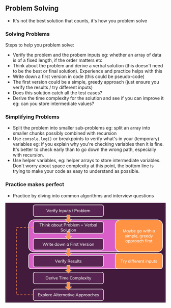 ## Problem Solving

- It's not the best solution that counts, it's how you problem solve

### Solving Problems
Steps to help you problem solve:
- Verify the problem and the probem inputs eg: whether an array of data is of a fixed length, if the order matters etc
- Think about the problem and derive a verbal solution (this doesn't need to be the best or final solution). Experience and practice helps with this
- Write down a first version in code (this could be pseudo-code)
- The first version could be a simple, greedy approach (just ensure you verify the results / try different inputs)
- Does this solution catch all the test cases?
- Derive the time complexity for the solution and see if you can improve it eg: can you store intermediate values?

### Simplifying Problems
- Split the problem into smaller sub-problems eg: split an array into smaller chunks possibly combined with recursion
- Use `console.log()` or breakpoints to verify what's in your (temporary) variables eg: if you explain why you're checking variables then it is fine. It's better to check early than to go down the wrong path, especially with recursion.
- Use helper variables, eg: helper arrays to store intermediate variables. Don't worry about space complexity at this point, the bottom line is trying to make your code as easy to understand as possible.

### Practice makes perfect
- Practice by diving into common algorithms and interview questions

![problem-solving](/assets/problem-solving.png)

